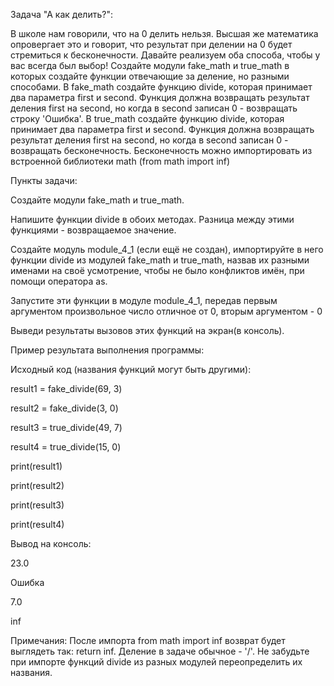 Задача "А как делить?":

В школе нам говорили, что на 0 делить нельзя. Высшая же математика опровергает это и говорит, что результат при делении на 0 будет стремиться к бесконечности.
Давайте реализуем оба способа, чтобы у вас всегда был выбор!
Создайте модули fake_math и true_math в которых создайте функции отвечающие за деление, но разными способами.
В fake_math создайте функцию divide, которая принимает два параметра first и second. Функция должна возвращать результат деления first на second, но когда в second записан 0 - возвращать строку 'Ошибка'.
В true_math создайте функцию divide, которая принимает два параметра first и second. Функция должна возвращать результат деления first на second, но когда в second записан 0 - возвращать бесконечность.
Бесконечность можно импортировать из встроенной библиотеки math (from math import inf)


Пункты задачи:

Создайте модули fake_math и true_math.

Напишите функции divide в обоих методах. Разница между этими функциями - возвращаемое значение.

Создайте модуль module_4_1 (если ещё не создан), импортируйте в него функции divide из модулей fake_math и true_math, назвав их разными именами на своё усмотрение, чтобы не было конфликтов имён, при помощи оператора as.

Запустите эти функции в модуле module_4_1, передав первым аргументом произвольное число отличное от 0, вторым аргументом - 0

Выведи результаты вызовов этих функций на экран(в консоль).



Пример результата выполнения программы:

Исходный код (названия функций могут быть другими):

result1 = fake_divide(69, 3)

result2 = fake_divide(3, 0)

result3 = true_divide(49, 7)

result4 = true_divide(15, 0)

print(result1)

print(result2)

print(result3)

print(result4)

Вывод на консоль:

23.0

Ошибка

7.0

inf

Примечания:
После импорта from math import inf возврат будет выглядеть так: return inf.
Деление в задаче обычное - '/'.
Не забудьте при импорте функций divide из разных модулей переопределить их названия.
